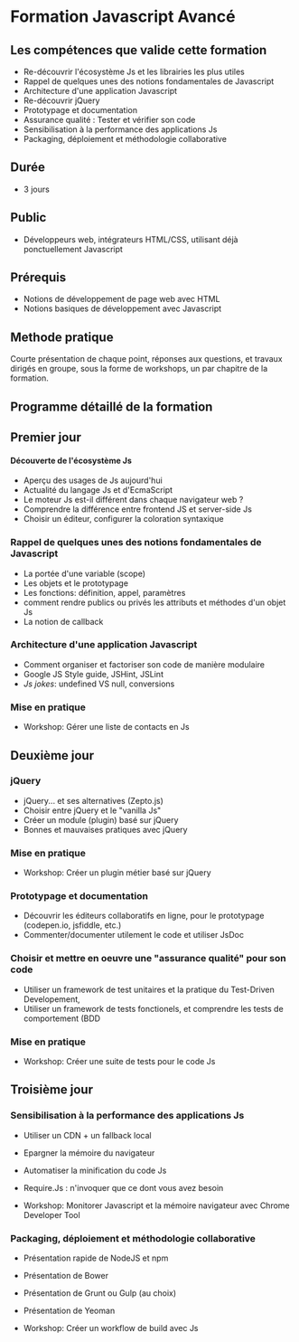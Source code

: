 # Formation Javascript Avancé

## Les compétences que valide cette formation

- Re-découvrir l'écosystème Js et les librairies les plus utiles
- Rappel de quelques unes des notions fondamentales de Javascript
- Architecture d'une application Javascript
- Re-découvrir jQuery
- Prototypage et documentation
- Assurance qualité : Tester et vérifier son code
- Sensibilisation à la performance des applications Js
- Packaging, déploiement et méthodologie collaborative


## Durée

* 3 jours

## Public

* Développeurs web, intégrateurs HTML/CSS, utilisant déjà ponctuellement Javascript

## Prérequis

* Notions de développement de page web avec HTML
* Notions basiques de développement avec Javascript

## Methode pratique

Courte présentation de chaque point, réponses aux questions, et travaux dirigés en groupe, sous la forme de workshops, un par chapitre de la formation.

## Programme détaillé de la formation

## Premier jour

#### Découverte de l'écosystème Js

* Aperçu des usages de Js aujourd'hui
* Actualité du langage Js et d'EcmaScript
* Le moteur Js est-il différent dans chaque navigateur web ?
* Comprendre la différence entre frontend JS et server-side Js
* Choisir un éditeur, configurer la coloration syntaxique

### Rappel de quelques unes des notions fondamentales de Javascript

* La portée d'une variable (scope)
* Les objets et le prototypage
* Les fonctions: définition, appel, paramètres
* comment rendre publics ou privés les attributs et méthodes d'un objet Js
* La notion de callback

### Architecture d'une application Javascript 

* Comment organiser et factoriser son code de manière modulaire
* Google JS Style guide, JSHint, JSLint
* _Js jokes_: undefined VS null, conversions

### Mise en pratique

* Workshop: Gérer une liste de contacts en Js

## Deuxième jour

### jQuery

* jQuery... et ses alternatives (Zepto.js)
* Choisir entre jQuery et le "vanilla Js"
* Créer un module (plugin) basé sur jQuery
* Bonnes et mauvaises pratiques avec jQuery
 
### Mise en pratique

* Workshop: Créer un plugin métier basé sur jQuery

### Prototypage et documentation 

* Découvrir les éditeurs collaboratifs en ligne, pour le prototypage (codepen.io, jsfiddle, etc.)
* Commenter/documenter utilement le code et utiliser JsDoc

### Choisir et mettre en oeuvre une "assurance qualité" pour son code

* Utiliser un framework de test unitaires et la pratique du Test-Driven Developement,
* Utiliser un framework de tests fonctionels, et comprendre les tests de comportement (BDD

### Mise en pratique

* Workshop: Créer une suite de tests pour le code Js

## Troisième jour

### Sensibilisation à la performance des applications Js

* Utiliser un CDN + un fallback local
* Epargner la mémoire du navigateur
* Automatiser la minification du code Js
* Require.Js : n'invoquer que ce dont vous avez besoin

* Workshop: Monitorer Javascript et la mémoire navigateur avec Chrome Developer Tool

### Packaging, déploiement et méthodologie collaborative

* Présentation rapide de NodeJS et npm
* Présentation de Bower
* Présentation de Grunt ou Gulp (au choix)
* Présentation de Yeoman

* Workshop: Créer un workflow de build avec Js
